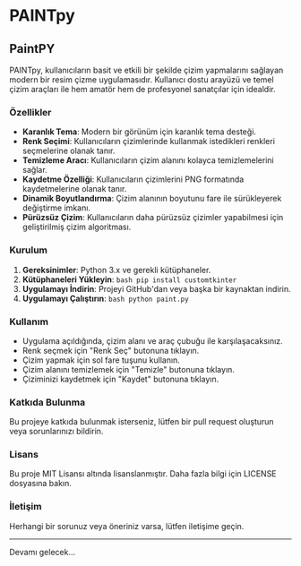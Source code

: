 # PAINTpy

## PaintPY

PAINTpy, kullanıcıların basit ve etkili bir şekilde çizim yapmalarını sağlayan modern bir resim çizme uygulamasıdır. Kullanıcı dostu arayüzü ve temel çizim araçları ile hem amatör hem de profesyonel sanatçılar için idealdir.

### Özellikler

- **Karanlık Tema**: Modern bir görünüm için karanlık tema desteği.
- **Renk Seçimi**: Kullanıcıların çizimlerinde kullanmak istedikleri renkleri seçmelerine olanak tanır.
- **Temizleme Aracı**: Kullanıcıların çizim alanını kolayca temizlemelerini sağlar.
- **Kaydetme Özelliği**: Kullanıcıların çizimlerini PNG formatında kaydetmelerine olanak tanır.
- **Dinamik Boyutlandırma**: Çizim alanının boyutunu fare ile sürükleyerek değiştirme imkanı.
- **Pürüzsüz Çizim**: Kullanıcıların daha pürüzsüz çizimler yapabilmesi için geliştirilmiş çizim algoritması.

### Kurulum

1. **Gereksinimler**: Python 3.x ve gerekli kütüphaneler.
2. **Kütüphaneleri Yükleyin**:   ```bash
   pip install customtkinter   ```
3. **Uygulamayı İndirin**: Projeyi GitHub'dan veya başka bir kaynaktan indirin.
4. **Uygulamayı Çalıştırın**:   ```bash
   python paint.py   ```

### Kullanım

- Uygulama açıldığında, çizim alanı ve araç çubuğu ile karşılaşacaksınız.
- Renk seçmek için "Renk Seç" butonuna tıklayın.
- Çizim yapmak için sol fare tuşunu kullanın.
- Çizim alanını temizlemek için "Temizle" butonuna tıklayın.
- Çiziminizi kaydetmek için "Kaydet" butonuna tıklayın.

### Katkıda Bulunma

Bu projeye katkıda bulunmak isterseniz, lütfen bir pull request oluşturun veya sorunlarınızı bildirin.

### Lisans

Bu proje MIT Lisansı altında lisanslanmıştır. Daha fazla bilgi için LICENSE dosyasına bakın.

### İletişim

Herhangi bir sorunuz veya öneriniz varsa, lütfen iletişime geçin.

---

Devamı gelecek...